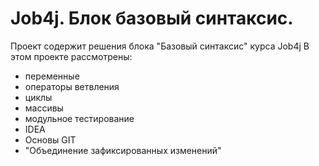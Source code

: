 # Job4j. Блок базовый синтаксис.
Проект содержит решения блока "Базовый синтаксис" курса Job4j
В этом проекте рассмотрены: 
- переменные
- операторы ветвления
- циклы
- массивы
- модульное тестирование
- IDEA
- Основы GIT
- "Объединение зафиксированных изменений"